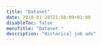 ```yaml
---
title: "Dataset"
date: 2018-01-28T21:58:09+01:00
disableToc: false
menuTitle: "Dataset "
description: "Historical job ads"
---
```





